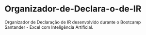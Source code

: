 # Organizador-de-Declara-o-de-IR
Organizador de Declaração de IR desenvolvido durante o Bootcamp Santander - Excel com Inteligência Artificial.
